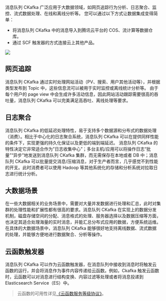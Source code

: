 消息队列 CKafka 广泛应用于大数据领域，如网页追踪行为分析、日志聚合、监控、流式数据处理、在线和离线分析等。
您可以通过以下方式让数据集成变得简单：
- 将消息队列 CKafka 中的消息导入到腾讯云平台的 COS、流计算等数据仓库。
- 通过 SCF 触发器的方式连接云上其他产品。

![](https://main.qcloudimg.com/raw/da8ad5878b33b7b1fea4a515a8ef2648.png)

## 网页追踪
消息队列 CKafka 通过实时处理网站活动（PV、搜索、用户其他活动等），并根据类型发布到 Topic 中，这些信息流可以被用于实时监控或离线统计分析等。
由于每个用户的 page view 中会生成许多活动信息，因此网站活动跟踪需要很高的吞吐量，消息队列 CKafka 可以完美满足高吞吐、离线处理等要求。

## 日志聚合
消息队列 CKafka 的低延迟处理特性，易于支持多个数据源和分布式的数据处理（消费）。相比于中心化的日志聚合系统，消息队列 CKafka 可以在提供同样性能的条件下，实现更强的持久化保证以及更低的端到端延迟。
消息队列 CKafka 的特性决定它非常适合作为”日志收集中心”；多台主机/应用可以将操作日志“批量”“异步”地发送到消息队列 CKafka 集群，而无需保存在本地或者 DB 中；消息队列 CKafka 可以批量提交消息/压缩消息，对于生产者而言，几乎感觉不到性能的开支。此时消费者可以使用 Hadoop 等其他系统化的存储和分析系统对拉取日志进行统计分析。

## 大数据场景
在一些大数据相关的业务场景中，需要对大量并发数据进行处理和汇总，此时对集群的处理性能和扩展性都有很高的要求。消息队列 CKafka 在实现上的数据分发机制，磁盘存储空间的分配、消息格式的处理、服务器选择以及数据压缩等方面，也决定其适合处理海量的实时消息，并能汇总分布式应用的数据，方便系统运维。
在具体的大数据场景中，消息队列 CKafka 能够很好地支持离线数据、流式数据的处理，并能够方便地进行数据聚合、分析等操作。

## 云函数触发器
消息队列 CKafka 可以作为云函数触发器，在消息队列中接收到消息时将触发云函数的运行，并会将消息作为事件内容传递给云函数。例如，Ckafka 触发云函数时，云函数可以对消息进行结构变换、内容过滤等处理或者将消息投递到 Elasticsearch Service（ES）中。
>云函数的可用性详见[《云函数服务等级协议》](https://intl.cloud.tencent.com/document/product/583/31778)。
